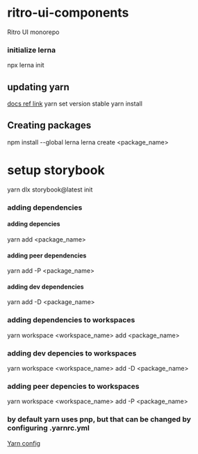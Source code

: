 # ritro-ui-components
Ritro UI monorepo

### initialize lerna
npx lerna init

## updating yarn 
[docs ref link](https://yarnpkg.com/getting-started/install)
yarn set version stable
yarn install

## Creating packages
npm install --global lerna
lerna create <package_name>

# setup storybook
yarn dlx storybook@latest init


### adding dependencies

#### adding depencies
yarn add <package_name>

#### adding peer dependencies
yarn add -P <package_name>

#### adding dev dependencies
yarn add -D <package_name>

### adding dependencies to workspaces
yarn workspace <workspace_name> add <package_name>

### adding dev depencies to workspaces
yarn workspace <workspace_name> add -D <package_name>

### adding peer depencies to workspaces
yarn workspace <workspace_name> add -P <package_name>

### by default yarn uses pnp, but that can be changed by configuring .yarnrc.yml 

[Yarn config](https://yarnpkg.com/features/pnp)